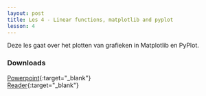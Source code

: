 ```yaml
---
layout: post
title: Les 4 - Linear functions, matplotlib and pyplot
lesson: 4
---
```


Deze les gaat over het plotten van grafieken in Matplotlib en PyPlot.

### Downloads
[Powerpoint](https://drive.google.com/file/d/1pfafixuBS-TK1FUh3LpTWzbO5Js9b2ud/view?usp=sharing){:target="_blank"}  
[Reader](https://drive.google.com/file/d/18lontxoQQotVBMF3i_6xUOtnXRHt3_Oa/view?usp=sharing){:target="_blank"}